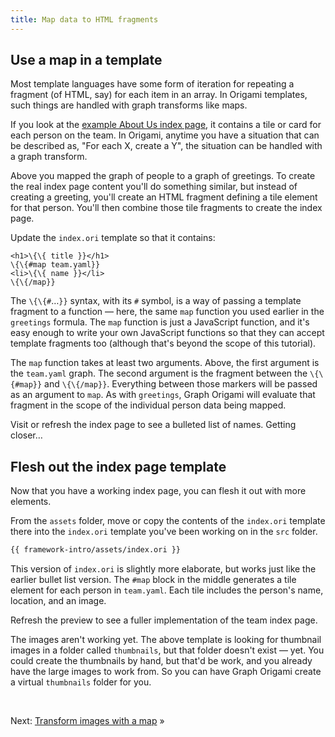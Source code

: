 ```yaml
---
title: Map data to HTML fragments
---
```


## Use a map in a template

Most template languages have some form of iteration for repeating a fragment (of HTML, say) for each item in an array. In Origami templates, such things are handled with graph transforms like maps.

If you look at the
<a href="/samples/aboutUs" target="_blank">example About Us index page</a>,
it contains a tile or card for each person on the team. In Origami, anytime you have a situation that can be described as, "For each X, create a Y", the situation can be handled with a graph transform.

Above you mapped the graph of people to a graph of greetings. To create the real index page content you'll do something similar, but instead of creating a greeting, you'll create an HTML fragment defining a tile element for that person. You'll then combine those tile fragments to create the index page.

<span class="tutorialStep"></span> Update the `index.ori` template so that it contains:

```
<h1>\{\{ title }}</h1>
\{\{#map team.yaml}}
<li>\{\{ name }}</li>
\{\{/map}}
```

The `\{\{#`…`}}` syntax, with its `#` symbol, is a way of passing a template fragment to a function — here, the same `map` function you used earlier in the `greetings` formula. The `map` function is just a JavaScript function, and it's easy enough to write your own JavaScript functions so that they can accept template fragments too (although that's beyond the scope of this tutorial).

The `map` function takes at least two arguments. Above, the first argument is the `team.yaml` graph. The second argument is the fragment between the `\{\{#map}}` and `\{\{/map}}`. Everything between those markers will be passed as an argument to `map`. As with `greetings`, Graph Origami will evaluate that fragment in the scope of the individual person data being mapped.

<span class="tutorialStep"></span> Visit or refresh the index page to see a bulleted list of names. Getting closer…

## Flesh out the index page template

Now that you have a working index page, you can flesh it out with more elements.

<span class="tutorialStep"></span> From the `assets` folder, move or copy the contents of the `index.ori` template there into the `index.ori` template you've been working on in the `src` folder.

```html
{{ framework-intro/assets/index.ori }}
```

This version of `index.ori` is slightly more elaborate, but works just like the earlier bullet list version. The `#map` block in the middle generates a tile element for each person in `team.yaml`. Each tile includes the person's name, location, and an image.

<span class="tutorialStep"></span> Refresh the preview to see a fuller implementation of the team index page.

The images aren't working yet. The above template is looking for thumbnail images in a folder called `thumbnails`, but that folder doesn't exist — yet. You could create the thumbnails by hand, but that'd be work, and you already have the large images to work from. So you can have Graph Origami create a virtual `thumbnails` folder for you.

&nbsp;

Next: [Transform images with a map](intro8b.html) »
